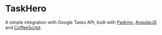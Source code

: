 TaskHero
========

A simple integration with Google Tasks API, built with [Padrino](http://www.padrinorb.com/), [AngularJS](http://angularjs.org/) and [CoffeeScript](coffeescript.org).
